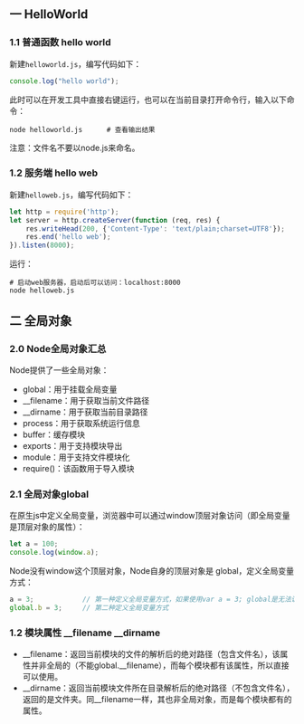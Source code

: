 ## 一 HelloWorld

###  1.1 普通函数 hello world

新建`helloworld.js`，编写代码如下：
```js
console.log("hello world");
```

此时可以在开发工具中直接右键运行，也可以在当前目录打开命令行，输入以下命令：
```
node helloworld.js      # 查看输出结果
```

注意：文件名不要以node.js来命名。

### 1.2 服务端 hello web

新建`helloweb.js`，编写代码如下：

```js
let http = require('http');
let server = http.createServer(function (req, res) {
    res.writeHead(200, {'Content-Type': 'text/plain;charset=UTF8'});
    res.end('hello web');
}).listen(8000);
```

运行：
```
# 启动web服务器，启动后可以访问：localhost:8000
node helloweb.js
```

## 二 全局对象

###  2.0 Node全局对象汇总

Node提供了一些全局对象：
- global：用于挂载全局变量
- __filename：用于获取当前文件路径
- __dirname：用于获取当前目录路径
- process：用于获取系统运行信息
- buffer：缓存模块
- exports：用于支持模块导出
- module：用于支持文件模块化
- require()：该函数用于导入模块

###  2.1 全局对象global

在原生js中定义全局变量，浏览器中可以通过window顶层对象访问（即全局变量是顶层对象的属性）：
```js
let a = 100;
console.log(window.a);
```

Node没有window这个顶层对象，Node自身的顶层对象是 global，定义全局变量方式：
```js
a = 3;            // 第一种定义全局变量方式，如果使用var a = 3; global是无法访问到的。
global.b = 3;     // 第二种定义全局变量方式
```

###  1.2 模块属性 __filename  __dirname  

- __filename：返回当前模块的文件的解析后的绝对路径（包含文件名），该属性并非全局的（不能global.__filename），而每个模块都有该属性，所以直接可以使用。
- __dirname：返回当前模块文件所在目录解析后的绝对路径（不包含文件名），返回的是文件夹。同__filename一样，其也非全局对象，而是每个模块都有的属性。  
